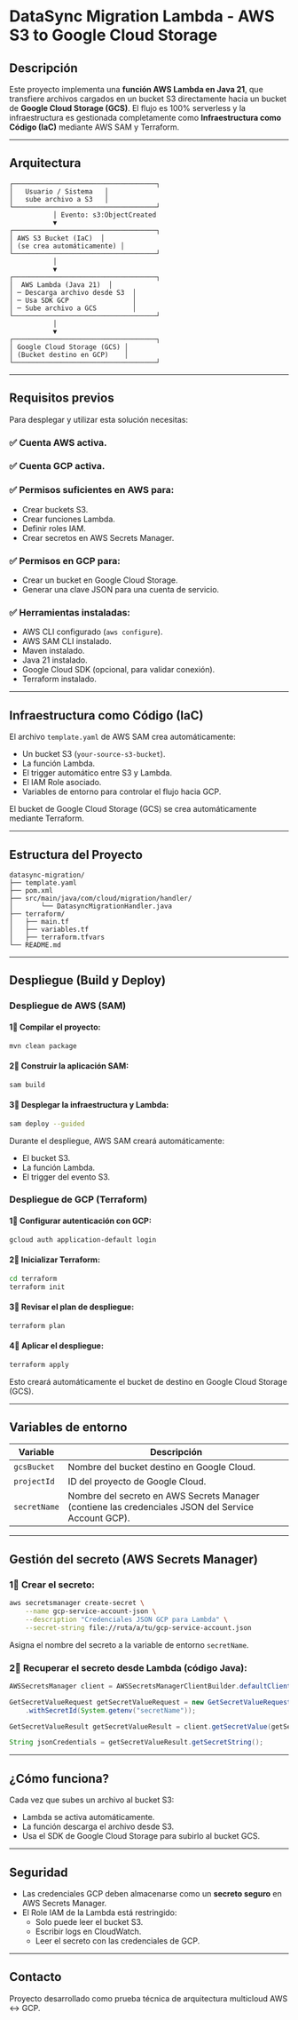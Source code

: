 # DataSync Migration Lambda - AWS S3 to Google Cloud Storage

## Descripción

Este proyecto implementa una **función AWS Lambda en Java 21**, que transfiere archivos cargados en un bucket S3 directamente hacia un bucket de **Google Cloud Storage (GCS)**. El flujo es 100% serverless y la infraestructura es gestionada completamente como **Infraestructura como Código (IaC)** mediante AWS SAM y Terraform.

---

## Arquitectura

```plaintext
┌────────────────────────────────────┐
│   Usuario / Sistema   │
│   sube archivo a S3   │
└────────────────────────────────────┘
           │ Evento: s3:ObjectCreated
           ▼
┌────────────────────────────────────┐
│ AWS S3 Bucket (IaC)  │
│ (se crea automáticamente) │
└────────────────────────────────────┘
           │
           ▼
┌────────────────────────────────────┐
│  AWS Lambda (Java 21)  │
│ ─ Descarga archivo desde S3  │
│ ─ Usa SDK GCP                │
│ ─ Sube archivo a GCS         │
└────────────────────────────────────┘
           │
           ▼
┌────────────────────────────────────┐
│ Google Cloud Storage (GCS) │
│ (Bucket destino en GCP)    │
└────────────────────────────────────┘
```

---

## Requisitos previos

Para desplegar y utilizar esta solución necesitas:

### ✅ Cuenta AWS activa.

### ✅ Cuenta GCP activa.

### ✅ Permisos suficientes en AWS para:

- Crear buckets S3.
- Crear funciones Lambda.
- Definir roles IAM.
- Crear secretos en AWS Secrets Manager.

### ✅ Permisos en GCP para:

- Crear un bucket en Google Cloud Storage.
- Generar una clave JSON para una cuenta de servicio.

### ✅ Herramientas instaladas:

- AWS CLI configurado (`aws configure`).
- AWS SAM CLI instalado.
- Maven instalado.
- Java 21 instalado.
- Google Cloud SDK (opcional, para validar conexión).
- Terraform instalado.

---

## Infraestructura como Código (IaC)

El archivo `template.yaml` de AWS SAM crea automáticamente:

- Un bucket S3 (`your-source-s3-bucket`).
- La función Lambda.
- El trigger automático entre S3 y Lambda.
- El IAM Role asociado.
- Variables de entorno para controlar el flujo hacia GCP.

El bucket de Google Cloud Storage (GCS) se crea automáticamente mediante Terraform.

---

## Estructura del Proyecto

```plaintext
datasync-migration/
├── template.yaml
├── pom.xml
├── src/main/java/com/cloud/migration/handler/
│       └── DatasyncMigrationHandler.java
├── terraform/
│   ├── main.tf
│   ├── variables.tf
│   ├── terraform.tfvars
└── README.md
```

---

## Despliegue (Build y Deploy)

### Despliegue de AWS (SAM)

#### 1⃣ Compilar el proyecto:

```bash
mvn clean package
```

#### 2⃣ Construir la aplicación SAM:

```bash
sam build
```

#### 3⃣ Desplegar la infraestructura y Lambda:

```bash
sam deploy --guided
```

Durante el despliegue, AWS SAM creará automáticamente:

- El bucket S3.
- La función Lambda.
- El trigger del evento S3.

### Despliegue de GCP (Terraform)

#### 1⃣ Configurar autenticación con GCP:

```bash
gcloud auth application-default login
```

#### 2⃣ Inicializar Terraform:

```bash
cd terraform
terraform init
```

#### 3⃣ Revisar el plan de despliegue:

```bash
terraform plan
```

#### 4⃣ Aplicar el despliegue:

```bash
terraform apply
```

Esto creará automáticamente el bucket de destino en Google Cloud Storage (GCS).

---

## Variables de entorno

| Variable     | Descripción                                                                                         |
| ------------ | --------------------------------------------------------------------------------------------------- |
| `gcsBucket`  | Nombre del bucket destino en Google Cloud.                                                          |
| `projectId`  | ID del proyecto de Google Cloud.                                                                    |
| `secretName` | Nombre del secreto en AWS Secrets Manager (contiene las credenciales JSON del Service Account GCP). |

---

## Gestión del secreto (AWS Secrets Manager)

### 1⃣ Crear el secreto:

```bash
aws secretsmanager create-secret \
    --name gcp-service-account-json \
    --description "Credenciales JSON GCP para Lambda" \
    --secret-string file://ruta/a/tu/gcp-service-account.json
```

Asigna el nombre del secreto a la variable de entorno `secretName`.

### 2⃣ Recuperar el secreto desde Lambda (código Java):

```java
AWSSecretsManager client = AWSSecretsManagerClientBuilder.defaultClient();

GetSecretValueRequest getSecretValueRequest = new GetSecretValueRequest()
    .withSecretId(System.getenv("secretName"));

GetSecretValueResult getSecretValueResult = client.getSecretValue(getSecretValueRequest);

String jsonCredentials = getSecretValueResult.getSecretString();
```

---

## ¿Cómo funciona?

Cada vez que subes un archivo al bucket S3:

- Lambda se activa automáticamente.
- La función descarga el archivo desde S3.
- Usa el SDK de Google Cloud Storage para subirlo al bucket GCS.

---

## Seguridad

- Las credenciales GCP deben almacenarse como un **secreto seguro** en AWS Secrets Manager.
- El Role IAM de la Lambda está restringido:
  - Solo puede leer el bucket S3.
  - Escribir logs en CloudWatch.
  - Leer el secreto con las credenciales de GCP.

---

## Contacto

Proyecto desarrollado como prueba técnica de arquitectura multicloud AWS ↔ GCP.

